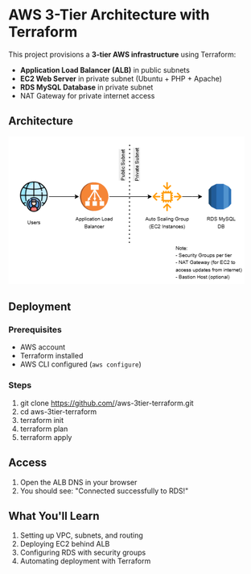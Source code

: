 # AWS 3-Tier Architecture with Terraform

This project provisions a **3-tier AWS infrastructure** using Terraform:
- **Application Load Balancer (ALB)** in public subnets
- **EC2 Web Server** in private subnet (Ubuntu + PHP + Apache)
- **RDS MySQL Database** in private subnet
- NAT Gateway for private internet access

## Architecture
![Architecture Diagram](aws-3tier-infra.png)

## Deployment
### Prerequisites
- AWS account
- Terraform installed
- AWS CLI configured (`aws configure`)

### Steps
1. git clone https://github.com/<your-username>/aws-3tier-terraform.git
2. cd aws-3tier-terraform
3. terraform init
4. terraform plan
5. terraform apply

## Access
1. Open the ALB DNS in your browser
2. You should see: "Connected successfully to RDS!"

## What You'll Learn
1. Setting up VPC, subnets, and routing
2. Deploying EC2 behind ALB
3. Configuring RDS with security groups
4. Automating deployment with Terraform
